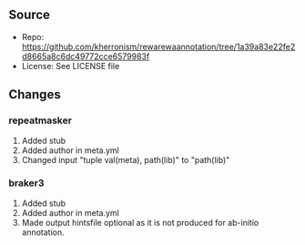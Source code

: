 ## Source

- Repo: https://github.com/kherronism/rewarewaannotation/tree/1a39a83e22fe2d8665a8c6dc49772cce6579983f
- License: See LICENSE file

## Changes

### repeatmasker

1. Added stub
2. Added author in meta.yml
3. Changed input "tuple val(meta), path(lib)" to "path(lib)"

### braker3

1. Added stub
2. Added author in meta.yml
3. Made output hintsfile optional as it is not produced for ab-initio annotation.
